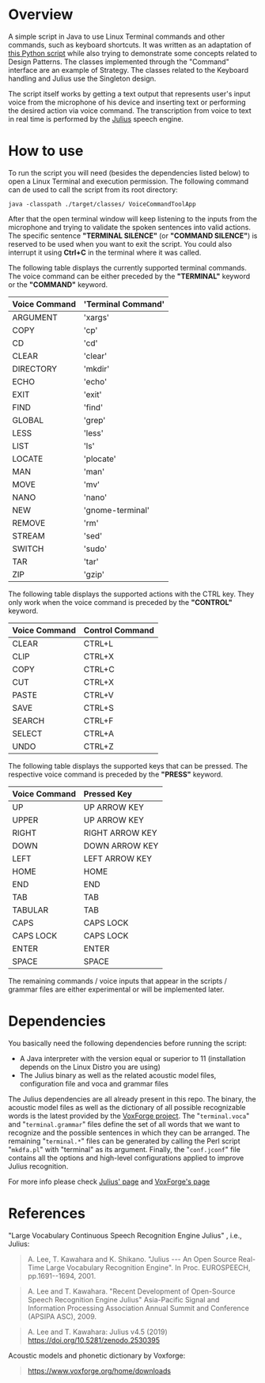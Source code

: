 # Overview
A simple script in Java to use Linux Terminal commands and other commands,
such as keyboard shortcuts. It was written as an adaptation of [this Python script](https://github.com/PedroHPaula/voice-terminal-command)
while also trying to demonstrate some concepts related to Design Patterns. The classes implemented
through the "Command" interface are an example of Strategy. The classes related to the Keyboard handling
and Julius use the Singleton design.

The script itself works by getting a text output
that represents user's input voice from the microphone of his device
and inserting text or performing the desired action via voice command. The transcription
from voice to text in real time is performed by the [Julius](https://github.com/julius-speech/julius) speech
engine.
# How to use
To run the script you will need (besides the dependencies listed below) to open a Linux Terminal and execution 
permission. The following command can de used to call the script from its root directory:

`java -classpath ./target/classes/ VoiceCommandToolApp`

After that the open terminal window will keep listening to the inputs from the microphone and trying to validate the 
spoken sentences into valid actions. The specific sentence <b>"TERMINAL SILENCE"</b> (or <b>"COMMAND SILENCE"</b>) is 
reserved to be used when you want to exit the script. You could also interrupt it using <b>Ctrl+C</b> in the 
terminal where it was called.


The following table displays the currently
supported terminal commands. The voice command can be either preceded by the 
<b>"TERMINAL"</b> keyword or the <b>"COMMAND"</b> keyword.

| <b>Voice Command</b> | <b>'Terminal Command'</b> |
|:---------------------|:--------------------------|
| ARGUMENT             | 'xargs'                   |
| COPY                 | 'cp'                      |
| CD                   | 'cd'                      |
| CLEAR                | 'clear'                   |
| DIRECTORY            | 'mkdir'                   |
| ECHO                 | 'echo'                    |
| EXIT                 | 'exit'                    |
| FIND                 | 'find'                    |
| GLOBAL               | 'grep'                    |
| LESS                 | 'less'                    |
| LIST                 | 'ls'                      |
| LOCATE               | 'plocate'                 |
| MAN                  | 'man'                     |
| MOVE                 | 'mv'                      |
| NANO                 | 'nano'                    |
| NEW                  | 'gnome-terminal'          |
| REMOVE               | 'rm'                      |
| STREAM               | 'sed'                     |
| SWITCH               | 'sudo'                    |
| TAR                  | 'tar'                     |
| ZIP                  | 'gzip'                    |

The following table displays the supported actions with the CTRL key. They only work when the voice command 
is preceded by the <b>"CONTROL"</b> keyword.

| <b>Voice Command</b> | <b>Control Command</b> |
|:---------------------|:-----------------------|
| CLEAR                | CTRL+L                 |
| CLIP                 | CTRL+X                 |
| COPY                 | CTRL+C                 |
| CUT                  | CTRL+X                 |
| PASTE                | CTRL+V                 |
| SAVE                 | CTRL+S                 |
| SEARCH               | CTRL+F                 |
| SELECT               | CTRL+A                 |
| UNDO                 | CTRL+Z                 |

The following table displays the supported keys that can be pressed. 
The respective voice command is preceded by the <b>"PRESS"</b> keyword.

| <b>Voice Command</b> | <b>Pressed Key</b> |
|:---------------------|:-------------------|
| UP                   | UP ARROW KEY       |
| UPPER                | UP ARROW KEY       |
| RIGHT                | RIGHT ARROW KEY    |
| DOWN                 | DOWN ARROW KEY     |
| LEFT                 | LEFT ARROW KEY     |
| HOME                 | HOME               |
| END                  | END                |
| TAB                  | TAB                |
| TABULAR              | TAB                |
| CAPS                 | CAPS LOCK          |
| CAPS LOCK            | CAPS LOCK          |
| ENTER                | ENTER              |
| SPACE                | SPACE              |

The remaining commands / voice inputs that appear in the scripts / grammar files are either experimental 
or will be implemented later.

# Dependencies
You basically need the following dependencies before running the script:
- A Java interpreter with the version equal or superior to 11 (installation depends on the Linux Distro you are using)
- The Julius binary as well as the related acoustic model files, configuration file and voca and grammar files

The Julius dependencies are all already present in this repo. The binary, the acoustic model files as well as the 
dictionary of all possible recognizable words is the latest provided by the [VoxForge project](https://www.voxforge.org/). 
The "`terminal.voca`" and "`terminal.grammar`" files define the set of all words that we want to recognize and the 
possible sentences in which they can be arranged. The remaining "`terminal.*`" files can be generated by calling the 
Perl script "`mkdfa.pl`" with "terminal" as its argument. Finally, the "`conf.jconf`" file contains all the 
options and high-level configurations applied to improve Julius recognition.

For more info please check [Julius' page](http://julius.osdn.jp/en_index.php) and [VoxForge's page](https://www.voxforge.org/)
# References
"Large Vocabulary Continuous Speech Recognition Engine Julius" , i.e., Julius:
> A. Lee, T. Kawahara and K. Shikano. "Julius --- An Open Source Real-Time Large Vocabulary Recognition Engine".  In Proc. EUROSPEECH, pp.1691--1694, 2001.

> A. Lee and T. Kawahara. "Recent Development of Open-Source Speech Recognition Engine Julius" Asia-Pacific Signal and Information Processing Association Annual Summit and Conference (APSIPA ASC), 2009.

> A. Lee and T. Kawahara: Julius v4.5 (2019) https://doi.org/10.5281/zenodo.2530395

Acoustic models and phonetic dictionary by Voxforge:
> https://www.voxforge.org/home/downloads
